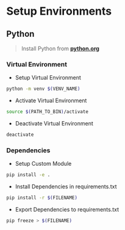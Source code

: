 # Setup Environments

## Python

> Install Python from **[python.org](https://www.python.org/downloads/)**

### Virtual Environment

- Setup Virtual Environment

```bash
python -m venv $(VENV_NAME)
```

- Activate Virtual Environment

```bash
source $(PATH_TO_BIN)/activate
```

- Deactivate Virtual Environment

```bash
deactivate
```

### Dependencies

- Setup Custom Module

```bash
pip install -e .
```

- Install Dependencies in requirements.txt

```bash
pip install -r $(FILENAME)
```

- Export Dependencies to requirements.txt

```bash
pip freeze > $(FILENAME)
```
